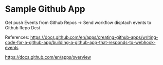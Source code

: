 # Sample Github App

Get push Events from Github Repos -> Send workflow disptach events to Github Repo Dest

References: 
https://docs.github.com/en/apps/creating-github-apps/writing-code-for-a-github-app/building-a-github-app-that-responds-to-webhook-events

https://docs.github.com/en/apps/overview

